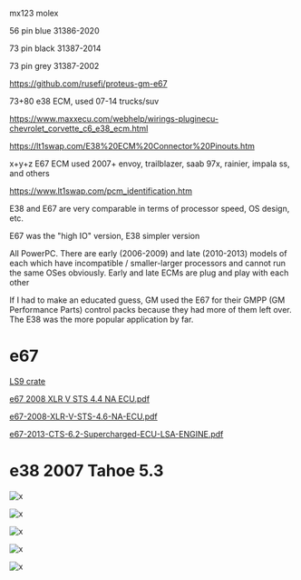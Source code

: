 mx123 molex

56 pin blue 
31386-2020

73 pin black
31387-2014

73 pin grey
31387-2002

https://github.com/rusefi/proteus-gm-e67

73+80   e38 ECM, used 07-14 trucks/suv

https://www.maxxecu.com/webhelp/wirings-pluginecu-chevrolet_corvette_c6_e38_ecm.html

https://lt1swap.com/E38%20ECM%20Connector%20Pinouts.htm

x+y+z E67 ECM used 2007+ envoy, trailblazer, saab 97x, rainier, impala ss, and others

https://www.lt1swap.com/pcm_identification.htm


E38 and E67 are very comparable in terms of processor speed, OS design, etc.

E67 was the "high IO" version, E38 simpler version

All PowerPC. There are early (2006-2009) and late (2010-2013) models of each which have incompatible / smaller-larger processors and cannot run the same OSes obviously. Early and late ECMs are plug and play with each other

If I had to make an educated guess, GM used the E67 for their GMPP (GM Performance Parts) control packs because they had more of them left over. The E38 was the more popular application by far.


# e67

[LS9 crate](OEM-Docs/GM/ls9-crate-engine-control-system-19354338.pdf)

[e67 2008 XLR V STS 4.4 NA ECU.pdf](OEM-Docs/GM/e67-2008-XLR-V-STS-4.4-NA-ECU.pdf)

[e67-2008-XLR-V-STS-4.6-NA-ECU.pdf](OEM-Docs/GM/e67-2008-XLR-V-STS-4.6-NA-ECU.pdf)

[e67-2013-CTS-6.2-Supercharged-ECU-LSA-ENGINE.pdf](OEM-Docs/GM/e67-2013-CTS-6.2-Supercharged-ECU-LSA-ENGINE.pdf)




# e38 2007 Tahoe 5.3

![x](OEM-Docs/GM/2007-tahoe-5.3-vin0-1.png)

![x](OEM-Docs/GM/2007-tahoe-5.3-vin0-2.png)

![x](OEM-Docs/GM/2007-tahoe-5.3-vin0-3.png)

![x](OEM-Docs/GM/2007-tahoe-5.3-vin0-4.png)

![x](OEM-Docs/GM/2007-tahoe-5.3-vin0-5.png)